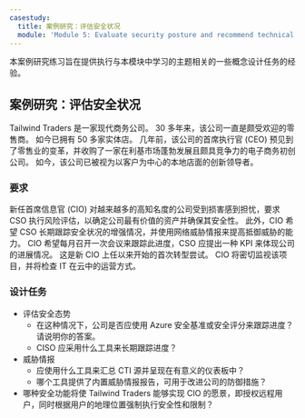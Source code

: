 ```yaml
---
casestudy:
  title: 案例研究：评估安全状况
  module: 'Module 5: Evaluate security posture and recommend technical strategies'
---
```


本案例研究练习旨在提供执行与本模块中学习的主题相关的一些概念设计任务的经验。

## 案例研究：评估安全状况

Tailwind Traders 是一家现代商务公司。 30 多年来，该公司一直是颇受欢迎的零售商。 如今已拥有 50 多家实体店。 几年前，该公司的首席执行官 (CEO) 预见到了零售业的变革，并收购了一家在利基市场蓬勃发展且颇具竞争力的电子商务初创公司。 如今，该公司已被视为以客户为中心的本地店面的创新领导者。

### 要求

新任首席信息官 (CIO) 对越来越多的高知名度的公司受到损害感到担忧，要求 CSO 执行风险评估，以确定公司最有价值的资产并确保其安全性。 此外，CIO 希望 CSO 长期跟踪安全状况的增强情况，并使用网络威胁情报来提高抵御威胁的能力。 CIO 希望每月召开一次会议来跟踪此进度，CSO 应提出一种 KPI 来体现公司的进展情况。 这是新 CIO 上任以来开始的首次转型尝试。 CIO 将密切监视该项目，并将检查 IT 在云中的运营方式。

### 设计任务

* 评估安全态势
    - 在这种情况下，公司是否应使用 Azure 安全基准或安全评分来跟踪进度？ 请说明你的答案。
    - CISO 应采用什么工具来长期跟踪进度？
* 威胁情报
    - 应使用什么工具来汇总 CTI 源并呈现在有意义的仪表板中？
    - 哪个工具提供了内置威胁情报报告，可用于改进公司的防御措施？
* 哪种安全功能将使 Tailwind Traders 能够实现 CIO 的愿景，即授权远程用户，同时根据用户的地理位置强制执行安全性和限制？